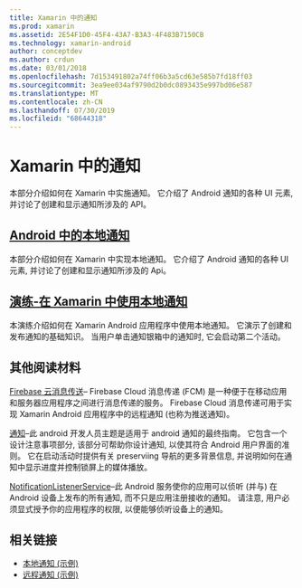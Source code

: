 ```yaml
---
title: Xamarin 中的通知
ms.prod: xamarin
ms.assetid: 2E54F1D0-45F4-43A7-B3A3-4F483B7150CB
ms.technology: xamarin-android
author: conceptdev
ms.author: crdun
ms.date: 03/01/2018
ms.openlocfilehash: 7d153491802a74ff06b3a5cd63e585b7fd18ff03
ms.sourcegitcommit: 3ea9ee034af9790d2b0dc0893435e997bd06e587
ms.translationtype: MT
ms.contentlocale: zh-CN
ms.lasthandoff: 07/30/2019
ms.locfileid: "68644318"
---
```

# <a name="notifications-in-xamarinandroid"></a>Xamarin 中的通知

本部分介绍如何在 Xamarin 中实施通知。 它介绍了 Android 通知的各种 UI 元素, 并讨论了创建和显示通知所涉及的 API。

## <a name="local-notifications-in-androidlocal-notificationsmd"></a>[Android 中的本地通知](local-notifications.md)

本部分介绍如何在 Xamarin 中实现本地通知。 它介绍了 Android 通知的各种 UI 元素, 并讨论了创建和显示通知所涉及的 Api。

## <a name="walkthrough---using-local-notifications-in-xamarinandroidlocal-notifications-walkthroughmd"></a>[演练-在 Xamarin 中使用本地通知](local-notifications-walkthrough.md)  
 
本演练介绍如何在 Xamarin Android 应用程序中使用本地通知。 它演示了创建和发布通知的基础知识。 当用户单击通知银箱中的通知时, 它会启动第二个活动。 

## <a name="further-reading"></a>其他阅读材料

[Firebase 云消息传送](~/android/data-cloud/google-messaging/firebase-cloud-messaging.md)&ndash; Firebase Cloud 消息传递 (FCM) 是一种便于在移动应用和服务器应用程序之间进行消息传递的服务。 Firebase Cloud 消息传递可用于实现 Xamarin Android 应用程序中的远程通知 (也称为推送通知)。

[通知](https://developer.android.com/guide/topics/ui/notifiers/notifications.html)&ndash;此 android 开发人员主题是适用于 android 通知的最终指南。 它包含一个设计注意事项部分, 该部分可帮助你设计通知, 以使其符合 Android 用户界面的准则。 它在启动活动时提供有关 preserviing 导航的更多背景信息, 并说明如何在通知中显示进度并控制锁屏上的媒体播放。

[NotificationListenerService](xref:Android.Service.Notification.NotificationListenerService)&ndash;此 Android 服务使你的应用可以侦听 (并与) 在 Android 设备上发布的所有通知, 而不只是应用注册接收的通知。
请注意, 用户必须显式授予你的应用程序的权限, 以便能够侦听设备上的通知。

## <a name="related-links"></a>相关链接

- [本地通知 (示例)](https://docs.microsoft.com/samples/xamarin/monodroid-samples/localnotifications)
- [远程通知 (示例)](https://docs.microsoft.com/samples/xamarin/monodroid-samples/remotenotifications)
